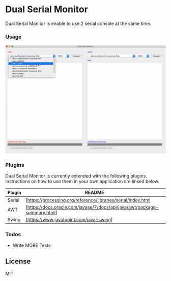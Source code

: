 # Dual Serial Monitor

Dual Serial Monitor is enable to use 2 serial console at the same time.

### Usage

![](doc/usage_dual_serial_monitor.gif)

### Plugins

Dual Serial Monitor is currently extended with the following plugins. Instructions on how to use them in your own application are linked below.

| Plugin | README |
| ------ | ------ |
| Serial | [https://processing.org/reference/libraries/serial/index.html |
| AWT | [https://docs.oracle.com/javase/7/docs/api/java/awt/package-summary.html] |
| Swing | [https://www.javatpoint.com/java-swing] |

### Todos

 - Write MORE Tests

License
----

MIT

